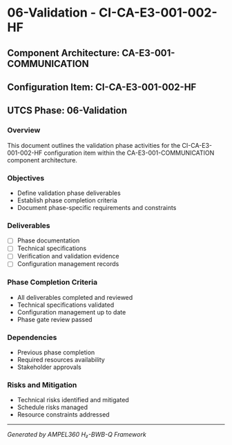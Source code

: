 # 06-Validation - CI-CA-E3-001-002-HF

## Component Architecture: CA-E3-001-COMMUNICATION
## Configuration Item: CI-CA-E3-001-002-HF
## UTCS Phase: 06-Validation

### Overview
This document outlines the validation phase activities for the CI-CA-E3-001-002-HF configuration item within the CA-E3-001-COMMUNICATION component architecture.

### Objectives
- Define validation phase deliverables
- Establish phase completion criteria
- Document phase-specific requirements and constraints

### Deliverables
- [ ] Phase documentation
- [ ] Technical specifications
- [ ] Verification and validation evidence
- [ ] Configuration management records

### Phase Completion Criteria
- All deliverables completed and reviewed
- Technical specifications validated
- Configuration management up to date
- Phase gate review passed

### Dependencies
- Previous phase completion
- Required resources availability
- Stakeholder approvals

### Risks and Mitigation
- Technical risks identified and mitigated
- Schedule risks managed
- Resource constraints addressed

---
*Generated by AMPEL360 H₂-BWB-Q Framework*

